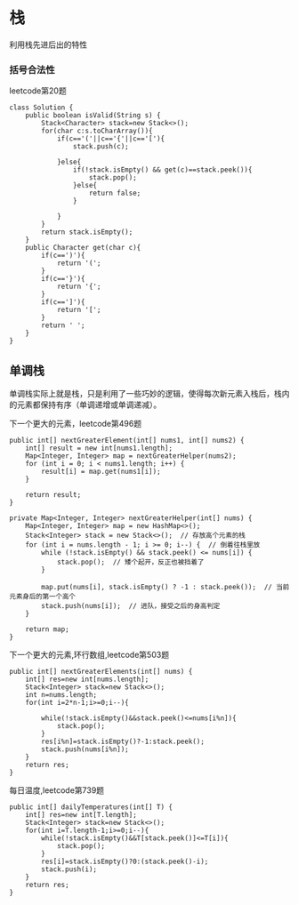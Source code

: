 # 栈
利用栈先进后出的特性
### 括号合法性
leetcode第20题

    class Solution {
        public boolean isValid(String s) {
            Stack<Character> stack=new Stack<>();
            for(char c:s.toCharArray()){
                if(c=='('||c=='{'||c=='['){
                    stack.push(c);
            
                }else{
                    if(!stack.isEmpty() && get(c)==stack.peek()){
                        stack.pop();
                    }else{
                        return false;
                    }
                    
                }
            }
            return stack.isEmpty();
        }
        public Character get(char c){
            if(c==')'){
                return '(';
            }
            if(c=='}'){
                return '{';
            }
            if(c==']'){
                return '[';
            }
            return ' ';
        }
    }
    
    
## 单调栈
单调栈实际上就是栈，只是利用了一些巧妙的逻辑，使得每次新元素入栈后，栈内的元素都保持有序（单调递增或单调递减）。

下一个更大的元素，leetcode第496题

    public int[] nextGreaterElement(int[] nums1, int[] nums2) {  
        int[] result = new int[nums1.length];
        Map<Integer, Integer> map = nextGreaterHelper(nums2);      
        for (int i = 0; i < nums1.length; i++) {
            result[i] = map.get(nums1[i]);
        }

        return result;
    }

    private Map<Integer, Integer> nextGreaterHelper(int[] nums) {
        Map<Integer, Integer> map = new HashMap<>();
        Stack<Integer> stack = new Stack<>();  // 存放高个元素的栈
        for (int i = nums.length - 1; i >= 0; i--) {  // 倒着往栈里放
            while (!stack.isEmpty() && stack.peek() <= nums[i]) {
                stack.pop();  // 矮个起开，反正也被挡着了
            }

            map.put(nums[i], stack.isEmpty() ? -1 : stack.peek());  // 当前元素身后的第一个高个
            stack.push(nums[i]);  // 进队，接受之后的身高判定
        }

        return map;
    }
    
    
下一个更大的元素,环行数组,leetcode第503题

    public int[] nextGreaterElements(int[] nums) {
        int[] res=new int[nums.length];
        Stack<Integer> stack=new Stack<>();
        int n=nums.length;
        for(int i=2*n-1;i>=0;i--){

            while(!stack.isEmpty()&&stack.peek()<=nums[i%n]){
                stack.pop();
            }
            res[i%n]=stack.isEmpty()?-1:stack.peek();
            stack.push(nums[i%n]);
        }
        return res;
    }
    
每日温度,leetcode第739题

    public int[] dailyTemperatures(int[] T) {
        int[] res=new int[T.length];
        Stack<Integer> stack=new Stack<>();
        for(int i=T.length-1;i>=0;i--){
            while(!stack.isEmpty()&&T[stack.peek()]<=T[i]){
                stack.pop();
            }
            res[i]=stack.isEmpty()?0:(stack.peek()-i);
            stack.push(i);
        }
        return res;
    }